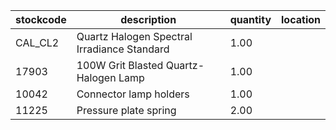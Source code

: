 |stockcode|description|quantity|location|
|---------|-----------|--------|--------|
|CAL_CL2|Quartz Halogen Spectral Irradiance Standard|1.00||
|17903|100W Grit Blasted Quartz-Halogen Lamp|1.00||
|10042|Connector lamp holders|1.00||
|11225|Pressure plate spring|2.00||
